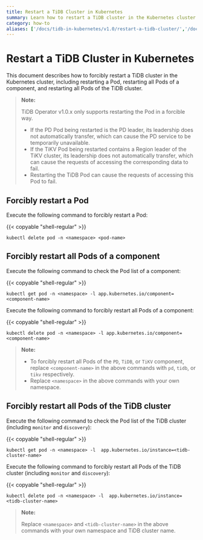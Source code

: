 ```yaml
---
title: Restart a TiDB Cluster in Kubernetes
summary: Learn how to restart a TiDB cluster in the Kubernetes cluster.
category: how-to
aliases: ['/docs/tidb-in-kubernetes/v1.0/restart-a-tidb-cluster/','/docs/dev/tidb-in-kubernetes/maintain/restart/','/docs/v3.1/tidb-in-kubernetes/maintain/restart/','/docs/v3.0/tidb-in-kubernetes/maintain/restart/']
---
```


# Restart a TiDB Cluster in Kubernetes

This document describes how to forcibly restart a TiDB cluster in the Kubernetes cluster, including restarting a Pod, restarting all Pods of a component, and restarting all Pods of the TiDB cluster.

> **Note:**
>
> TiDB Operator v1.0.x only supports restarting the Pod in a forcible way.
>
> - If the PD Pod being restarted is the PD leader, its leadership does not automatically transfer, which can cause the PD service to be temporarily unavailable.
> - If the TiKV Pod being restarted contains a Region leader of the TiKV cluster, its leadership does not automatically transfer, which can cause the requests of accessing the corresponding data to fail.
> - Restarting the TiDB Pod can cause the requests of accessing this Pod to fail.

## Forcibly restart a Pod

Execute the following command to forcibly restart a Pod:

{{< copyable "shell-regular" >}}

```shell
kubectl delete pod -n <namespace> <pod-name>
```

## Forcibly restart all Pods of a component

Execute the following command to check the Pod list of a component:

{{< copyable "shell-regular" >}}

```shell
kubectl get pod -n <namespace> -l app.kubernetes.io/component=<component-name>
```

Execute the following command to forcibly restart all Pods of a component:

{{< copyable "shell-regular" >}}

```shell
kubectl delete pod -n <namespace> -l app.kubernetes.io/component=<component-name>
```

> **Note:**
>
> - To forcibly restart all Pods of the `PD`, `TiDB`, or `TiKV` component, replace `<component-name>` in the above commands with `pd`, `tidb`, or `tikv` respectively.
> - Replace `<namespace>` in the above commands with your own namespace.

## Forcibly restart all Pods of the TiDB cluster

Execute the following command to check the Pod list of the TiDB cluster (including `monitor` and `discovery`):

{{< copyable "shell-regular" >}}

```shell
kubectl get pod -n <namespace> -l  app.kubernetes.io/instance=<tidb-cluster-name>
```

Execute the following command to forcibly restart all Pods of the TiDB cluster (including `monitor` and `discovery`):

{{< copyable "shell-regular" >}}

```shell
kubectl delete pod -n <namespace> -l  app.kubernetes.io/instance=<tidb-cluster-name>
```

> **Note:**
>
> Replace `<namespace>` and `<tidb-cluster-name>` in the above commands with your own namespace and TiDB cluster name.
